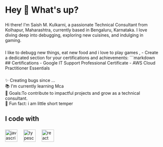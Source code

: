 <h1 align="left">Hey 👋 What's up?</h1>

###

<p align="left">Hi there! I'm Saish M. Kulkarni, a passionate Technical Consultant from Kolhapur, Maharashtra, currently based in Bengaluru, Karnataka. I love diving deep into debugging, exploring new cuisines, and indulging in gaming. </p>

###

<p align="left"> I like to debugg new things, eat new food and i love to play games , 
  - Create a dedicated section for your certifications and achievements:
     ```markdown
     ## Certifications
     - Google IT Support Professional Certificate
     - AWS Cloud Practitioner Essentials  
</p>

###

<p align="left">✨ Creating bugs since ...<br>📚 I'm currently learning Mca  <br>🎯 Goals:To contribute to impactful projects and grow as a technical consultant. <br>🎲 Fun fact: i am little short temper </p>

###

<h2 align="left">I code with </h2>

###

<div align="left">
  <img src="https://cdn.jsdelivr.net/gh/devicons/devicon/icons/javascript/javascript-original.svg" height="40" alt="javascript logo"  />
  <img width="12" />
  <img src="https://cdn.jsdelivr.net/gh/devicons/devicon/icons/typescript/typescript-original.svg" height="40" alt="typescript logo"  />
  <img width="12" />
  <img src="https://cdn.jsdelivr.net/gh/devicons/devicon/icons/react/react-original.svg" height="40" alt="react logo"  />
  <img width="12" />

</div>

###
